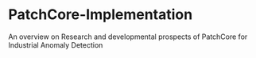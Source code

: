 # PatchCore-Implementation
An overview on Research and developmental prospects of PatchCore for Industrial Anomaly Detection

